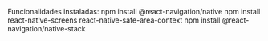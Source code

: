Funcionalidades instaladas:
npm install @react-navigation/native
npm install react-native-screens react-native-safe-area-context
npm install @react-navigation/native-stack
